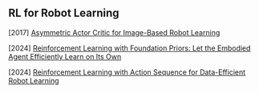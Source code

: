 ## RL for Robot Learning

[2017] [Asymmetric Actor Critic for Image-Based Robot Learning](https://arxiv.org/abs/1710.06542)

[2024] [Reinforcement Learning with Foundation Priors: Let the Embodied Agent Efficiently Learn on Its Own](https://arxiv.org/abs/2310.02635)

[2024] [Reinforcement Learning with Action Sequence for Data-Efficient Robot Learning](https://arxiv.org/abs/2411.12155)

